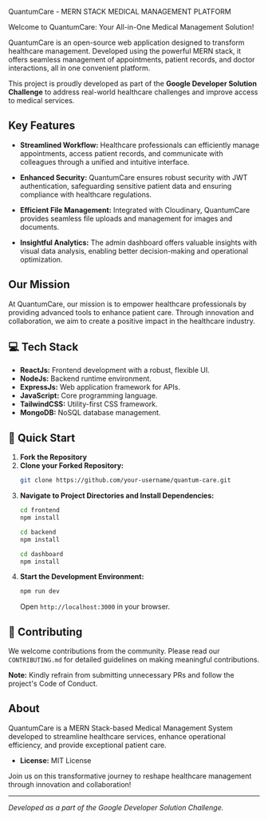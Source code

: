 QuantumCare - MERN STACK MEDICAL MANAGEMENT PLATFORM

Welcome to QuantumCare: Your All-in-One Medical Management Solution!

QuantumCare is an open-source web application designed to transform healthcare management. Developed using the powerful MERN stack, it offers seamless management of appointments, patient records, and doctor interactions, all in one convenient platform.

This project is proudly developed as part of the **Google Developer Solution Challenge** to address real-world healthcare challenges and improve access to medical services.

## Key Features

- **Streamlined Workflow:** Healthcare professionals can efficiently manage appointments, access patient records, and communicate with colleagues through a unified and intuitive interface.

- **Enhanced Security:** QuantumCare ensures robust security with JWT authentication, safeguarding sensitive patient data and ensuring compliance with healthcare regulations.

- **Efficient File Management:** Integrated with Cloudinary, QuantumCare provides seamless file uploads and management for images and documents.

- **Insightful Analytics:** The admin dashboard offers valuable insights with visual data analysis, enabling better decision-making and operational optimization.

## Our Mission

At QuantumCare, our mission is to empower healthcare professionals by providing advanced tools to enhance patient care. Through innovation and collaboration, we aim to create a positive impact in the healthcare industry.

## 💻 Tech Stack

- **ReactJs:** Frontend development with a robust, flexible UI.
- **NodeJs:** Backend runtime environment.
- **ExpressJs:** Web application framework for APIs.
- **JavaScript:** Core programming language.
- **TailwindCSS:** Utility-first CSS framework.
- **MongoDB:** NoSQL database management.

## 🚀 Quick Start

1. **Fork the Repository**
2. **Clone your Forked Repository:**
    ```bash
    git clone https://github.com/your-username/quantum-care.git
    ```
3. **Navigate to Project Directories and Install Dependencies:**
    ```bash
    cd frontend
    npm install

    cd backend
    npm install

    cd dashboard
    npm install
    ```
4. **Start the Development Environment:**
    ```bash
    npm run dev
    ```
    Open `http://localhost:3000` in your browser.

## 🙌 Contributing

We welcome contributions from the community. Please read our `CONTRIBUTING.md` for detailed guidelines on making meaningful contributions.

**Note:** Kindly refrain from submitting unnecessary PRs and follow the project's Code of Conduct.

## About

QuantumCare is a MERN Stack-based Medical Management System developed to streamline healthcare services, enhance operational efficiency, and provide exceptional patient care.

- **License:** MIT License

Join us on this transformative journey to reshape healthcare management through innovation and collaboration!

---

_Developed as a part of the Google Developer Solution Challenge._

